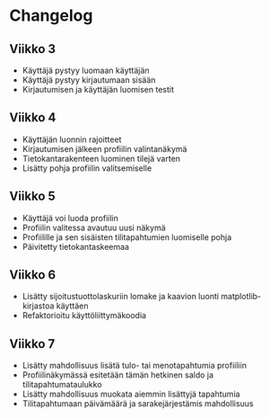 # Changelog

## Viikko 3
- Käyttäjä pystyy luomaan käyttäjän
- Käyttäjä pystyy kirjautumaan sisään
- Kirjautumisen ja käyttäjän luomisen testit

## Viikko 4
- Käyttäjän luonnin rajoitteet
- Kirjautumisen jälkeen profiilin valintanäkymä
- Tietokantarakenteen luominen tilejä varten
- Lisätty pohja profiilin valitsemiselle


## Viikko 5
- Käyttäjä voi luoda profiilin
- Profiilin valitessa avautuu uusi näkymä
- Profiilille ja sen sisäisten tilitapahtumien luomiselle pohja
- Päivitetty tietokantaskeemaa

## Viikko 6
- Lisätty sijoitustuottolaskuriin lomake ja kaavion luonti matplotlib-kirjastoa käyttäen
- Refaktorioitu käyttöliittymäkoodia


## Viikko 7
- Lisätty mahdollisuus lisätä tulo- tai menotapahtumia profiiliin
- Profiilinäkymässä esitetään tämän hetkinen saldo ja tilitapahtumataulukko
- Lisätty mahdollisuus muokata aiemmin lisättyjä tapahtumia
- Tilitapahtumaan päivämäärä ja sarakejärjestämis mahdollisuus